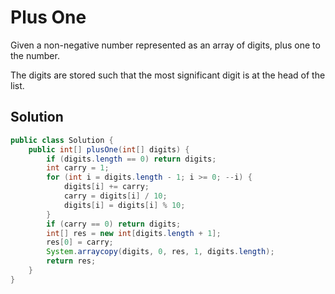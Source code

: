 # Plus One

Given a non-negative number represented as an array of digits, plus one to the number.

The digits are stored such that the most significant digit is at the head of the list.

## Solution

```java
public class Solution {
    public int[] plusOne(int[] digits) {
        if (digits.length == 0) return digits;
        int carry = 1;
        for (int i = digits.length - 1; i >= 0; --i) {
            digits[i] += carry;
            carry = digits[i] / 10;
            digits[i] = digits[i] % 10;
        }
        if (carry == 0) return digits;
        int[] res = new int[digits.length + 1];
        res[0] = carry;
        System.arraycopy(digits, 0, res, 1, digits.length);
        return res;
    }
}
```